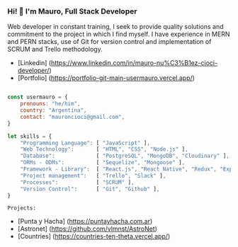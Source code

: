 <h3 align="left">Hi! 👋 I'm Mauro, Full Stack Developer</h3>

<p align="left">Web developer in constant training, I seek to provide quality solutions and commitment to the project in which I find myself. I have experience in MERN and PERN stacks, use of Git for version control and implementation of SCRUM and Trello methodology.</p>

- [Linkedin] (https://www.linkedin.com/in/mauro-nu%C3%B1ez-cioci-developer/)
- [Portfolio] (https://portfolio-git-main-usermauro.vercel.app/)

```js

const usermauro = {
    pronouns: "he/him",
    country: "Argentina",
    contact: "mauroncioci@gmail.com",
}
```

```js
let skills = {
    "Programming Language": [ "JavaScript" ],
    "Web Technology":       [ "HTML", "CSS", "Node.js" ],
    "Database":             [ "PostgreSQL", "MongoDB", "Cloudinary" ],
    "ORMs - ODMs":          [ "Sequelize", "Mongoose" ],
    "Framework - Library":  [ "React.js", "React Native", "Redux", "Express.js" ],
    "Project management":   [ "Trello", "Slack" ],
    "Processes":            [ "SCRUM" ],
    "Version Control":      [ "Git", "Github" ],
}
```

```Projects:```
- [Punta y Hacha] (https://puntayhacha.com.ar)
- [Astronet]  (https://github.com/vlmnst/AstroNet)
- [Countries] (https://countries-ten-theta.vercel.app/)
